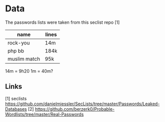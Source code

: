# Data

The passwords lists were taken from this seclist repo [1]

name | lines
-----|------
rock-you | 14m
php bb | 184k
muslim match | 95k


14m = 9h20
1m = 40m?

## Links
[1] seclists https://github.com/danielmiessler/SecLists/tree/master/Passwords/Leaked-Databases
[2] https://github.com/berzerk0/Probable-Wordlists/tree/master/Real-Passwords